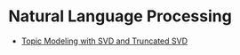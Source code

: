 # Natural Language Processing

- [Topic Modeling with SVD and Truncated SVD](https://medium.com/@george.drakos62/nlp-tutorial-topic-modeling-with-singular-value-decomposition-svd-and-truncated-svd-fbpca-and-5fa612277c22)
